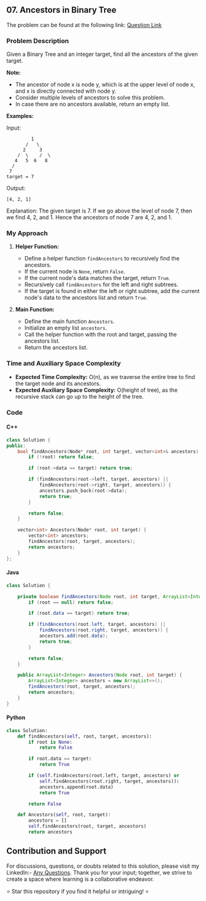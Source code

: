 ## 07. Ancestors in Binary Tree

The problem can be found at the following link: [Question Link](https://www.geeksforgeeks.org/problems/ancestors-in-binary-tree/1)

### Problem Description

Given a Binary Tree and an integer target, find all the ancestors of the given target.

**Note:**

- The ancestor of node x is node y, which is at the upper level of node x, and x is directly connected with node y.
- Consider multiple levels of ancestors to solve this problem.
- In case there are no ancestors available, return an empty list.

**Examples:**

Input:
```
         1
       /   \
      2     3
    /  \    /  \
   4   5  6   8
  /
 7
target = 7
```
Output:
```
[4, 2, 1]
```
Explanation:
The given target is 7. If we go above the level of node 7, then we find 4, 2, and 1. Hence the ancestors of node 7 are 4, 2, and 1.


### My Approach

1. **Helper Function:**
   - Define a helper function `findAncestors` to recursively find the ancestors.
   - If the current node is `None`, return `False`.
   - If the current node's data matches the target, return `True`.
   - Recursively call `findAncestors` for the left and right subtrees.
   - If the target is found in either the left or right subtree, add the current node's data to the ancestors list and return `True`.

2. **Main Function:**
   - Define the main function `Ancestors`.
   - Initialize an empty list `ancestors`.
   - Call the helper function with the root and target, passing the ancestors list.
   - Return the ancestors list.

### Time and Auxiliary Space Complexity

- **Expected Time Complexity:** O(n), as we traverse the entire tree to find the target node and its ancestors.
- **Expected Auxiliary Space Complexity:** O(height of tree), as the recursive stack can go up to the height of the tree.

### Code

#### C++

```cpp
class Solution {
public:
    bool findAncestors(Node* root, int target, vector<int>& ancestors) {
        if (!root) return false;

        if (root->data == target) return true;

        if (findAncestors(root->left, target, ancestors) || 
            findAncestors(root->right, target, ancestors)) {
            ancestors.push_back(root->data);
            return true;
        }

        return false;
    }

    vector<int> Ancestors(Node* root, int target) {
        vector<int> ancestors;
        findAncestors(root, target, ancestors);
        return ancestors;
    }
};
```

#### Java

```java
class Solution {

    private boolean findAncestors(Node root, int target, ArrayList<Integer> ancestors) {
        if (root == null) return false;

        if (root.data == target) return true;

        if (findAncestors(root.left, target, ancestors) || 
            findAncestors(root.right, target, ancestors)) {
            ancestors.add(root.data);
            return true;
        }

        return false;
    }

    public ArrayList<Integer> Ancestors(Node root, int target) {
        ArrayList<Integer> ancestors = new ArrayList<>();
        findAncestors(root, target, ancestors);
        return ancestors;
    }
}
```

#### Python

```python
class Solution:
    def findAncestors(self, root, target, ancestors):
        if root is None:
            return False

        if root.data == target:
            return True

        if (self.findAncestors(root.left, target, ancestors) or 
            self.findAncestors(root.right, target, ancestors)):
            ancestors.append(root.data)
            return True

        return False

    def Ancestors(self, root, target):
        ancestors = []
        self.findAncestors(root, target, ancestors)
        return ancestors
```

## Contribution and Support

For discussions, questions, or doubts related to this solution, please visit my LinkedIn:- [Any Questions](https://www.linkedin.com/in/het-patel-8b110525a/).
Thank you for your input; together, we strive to create a space where learning is a collaborative endeavor.

⭐ Star this repository if you find it helpful or intriguing! ⭐

